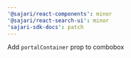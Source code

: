 ```yaml
---
'@sajari/react-components': minor
'@sajari/react-search-ui': minor
'sajari-sdk-docs': patch
---
```


Add `portalContainer` prop to combobox
